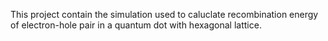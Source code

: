 This project contain the simulation used to caluclate recombination energy of electron-hole pair in a quantum dot with hexagonal lattice. 
